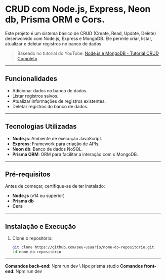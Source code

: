 # CRUD com Node.js, Express, Neon db, Prisma ORM e Cors.

Este projeto é um sistema básico de CRUD (Create, Read, Update, Delete) desenvolvido com Node.js, Express e MongoDB. Ele permite criar, listar, atualizar e deletar registros no banco de dados.

> Baseado no tutorial do YouTube: [Node.js e MongoDB - Tutorial CRUD Completo](https://www.youtube.com/watch?v=_gHr2Pe5LCY).

---

## Funcionalidades

- Adicionar dados no banco de dados.
- Listar registros salvos.
- Atualizar informações de registros existentes.
- Deletar registros do banco de dados.

---

## Tecnologias Utilizadas

- **Node.js**: Ambiente de execução JavaScript.
- **Express**: Framework para criação de APIs.
- **Neon db**: Banco de dados NoSQL.
- **Prisma ORM**: ORM para facilitar a interação com o MongoDB.

---

## Pré-requisitos

Antes de começar, certifique-se de ter instalado:

- **Node.js** (v14 ou superior)
- **Prisma db**
- **Cors**

---

## Instalação e Execução

1. Clone o repositório:
   ```bash
   git clone https://github.com/seu-usuario/nome-do-repositorio.git
   cd nome-do-repositorio
---
**Comandos back-end**: Npm run dev \\ Npx prisma studio
**Comandos front-end**: Npm run dev
